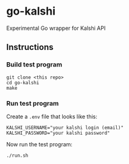 # go-kalshi

Experimental Go wrapper for Kalshi API

## Instructions

### Build test program

```
git clone <this repo>
cd go-kalshi
make
```

### Run test program

Create a `.env` file that looks like this:

```
KALSHI_USERNAME="your kalshi login (email)"
KALSHI_PASSWORD="your kalshi password"
```

Now run the test program:

```
./run.sh
```

